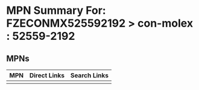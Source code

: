 



# MPN Summary For: FZECONMX525592192 > con-molex : 52559-2192

## MPNs
  

|MPN|Direct Links|Search Links|
| :--- | :--- | :--- |
||||
